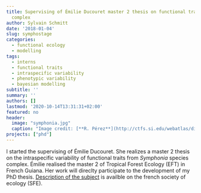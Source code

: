```yaml
---
title: Supervising of Émilie Ducouret master 2 thesis on functional traits from Symphonia
  complex
author: Sylvain Schmitt
date: '2018-01-04'
slug: symphostage
categories:
  - functional ecology
  - modelling
tags:
  - interns
  - functional traits
  - intraspecific variability
  - phenotypic variability
  - bayesian modelling
subtitle: ''
summary: ''
authors: []
lastmod: '2020-10-14T13:31:31+02:00'
featured: no
header:
  image: "symphonia.jpg"
  caption: "Image credit: [**R. Pérez**](http://ctfs.si.edu/webatlas/displayimage.php?grwfrm=tree&speciesname=Symphonia%20globulifera&imageid=14911)"
projects: ["phd"]
---
```


I started the supervising of Émilie Ducouret. She realizes a master 2 thesis on the intraspecific variability of functional traits from *Symphonia* species complex. Émilie realised the master 2 of Tropical Forest Ecology (EFT) in French Guiana. Her work will direclty participate to the development of my PhD thesis. [Description of the subject](https://www.sfecologie.org/offre/the-return-of-the-individual-functional-trait-variability-in-the-symphonia-globulifera-l-f-species-complex-in-french-guiana/) is availble on the french society of ecology (SFE).
